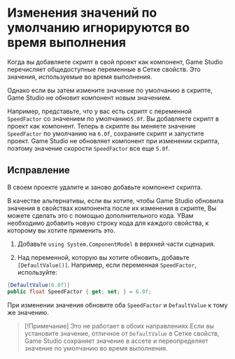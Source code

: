 ﻿# Изменения значений по умолчанию игнорируются во время выполнения
  
Когда вы добавляете скрипт в свой проект как компонент, Game Studio перечисляет общедоступные переменные в Сетке свойств. Это значения, используемые во время выполнения.

Однако если вы затем измените значение по умолчанию в скрипте, Game Studio не обновит компонент новым значением.

Например, представьте, что у вас есть скрипт с переменной `SpeedFactor` со значением по умолчанию`5.0f`. Вы добавляете скрипт в проект как компонент. Теперь в скрипте вы меняете значение `SpeedFactor` по умолчанию  на `6.0f`, сохраните скрипт и запустите проект. Game Studio не обновляет компонент при изменении скрипта, поэтому значение скорости `SpeedFactor`  все еще `5.0f`.

## Исправление

В своем проекте удалите и заново добавьте компонент скрипта.

В качестве альтернативы, если вы хотите, чтобы Game Studio обновила значения в свойствах компонента после их изменения в скрипте, Вы можете сделать это с помощью дополнительного кода. YВам необходимо добавить новую строку кода для каждого свойства, к которому вы хотите применить это.

1. Добавьте `using System.ComponentModel` в верхней части сценария.

2. Над переменной, которую вы хотите обновить, добавьте ``[DefaultValue()]``. Например, если переменная `SpeedFactor`, используйте:

```cs
[DefaultValue(6.0f)]
public float SpeedFactor { get; set; } = 6.0f;
```

При изменении значения обновите оба `SpeedFactor` и `DefaultValue` к тому же значению.

> [!Примечание]
> Это не работает в обоих направлениях.Если вы установите значение, отличное от `DefaultValue` в Сетке свойств, Game Studio сохраняет значение в ассете и переопределяет значение по умолчанию во время выполнения.